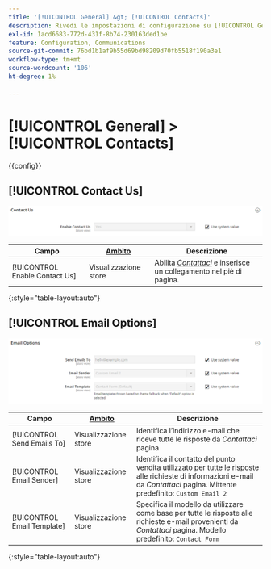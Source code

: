 ```yaml
---
title: '[!UICONTROL General] &gt; [!UICONTROL Contacts]'
description: Rivedi le impostazioni di configurazione su [!UICONTROL General] &gt; [!UICONTROL Contacts] pagina dell’amministratore di Commerce.
exl-id: 1acd6683-772d-431f-8b74-230163ded1be
feature: Configuration, Communications
source-git-commit: 76bd1b1af9b55d69bd98209d70fb5518f190a3e1
workflow-type: tm+mt
source-wordcount: '106'
ht-degree: 1%

---
```


# [!UICONTROL General] > [!UICONTROL Contacts]

{{config}}

## [!UICONTROL Contact Us]

![Contattaci](./assets/contacts-contact-us.png)<!-- zoom -->

<!-- [Contact Us](https://docs.magento.com/user-guide/stores/contact-us.html) -->

| Campo | [Ambito](../../getting-started/websites-stores-views.md#scope-settings) | Descrizione |
|--- |--- |--- |
| [!UICONTROL Enable Contact Us] | Visualizzazione store | Abilita [_Contattaci_](../../getting-started/store-details.md#contact-us-form) e inserisce un collegamento nel piè di pagina. |

{:style=&quot;table-layout:auto&quot;}

## [!UICONTROL Email Options]

![Opzioni e-mail](./assets/contacts-email-options.png)<!-- zoom -->

<!-- [Email Options](https://docs.magento.com/user-guide/stores/contact-us.html) -->

| Campo | [Ambito](../../getting-started/websites-stores-views.md#scope-settings) | Descrizione |
|--- |--- |--- |
| [!UICONTROL Send Emails To] | Visualizzazione store | Identifica l’indirizzo e-mail che riceve tutte le risposte da _Contattaci_ pagina |
| [!UICONTROL Email Sender] | Visualizzazione store | Identifica il contatto del punto vendita utilizzato per tutte le risposte alle richieste di informazioni e-mail da _Contattaci_ pagina. Mittente predefinito: `Custom Email 2` |
| [!UICONTROL Email Template] | Visualizzazione store | Specifica il modello da utilizzare come base per tutte le risposte alle richieste e-mail provenienti da _Contattaci_ pagina. Modello predefinito: `Contact Form` |

{:style=&quot;table-layout:auto&quot;}
